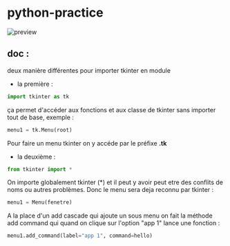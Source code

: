 # python-practice

![preview](https://user-images.githubusercontent.com/98839796/227801190-b74be45a-5be0-430e-b749-307c1e5d0d13.png)

## doc :

deux manière différentes pour importer tkinter en module

- la première :

``` PYTHON
import tkinter as tk
```
ça permet d'accéder aux fonctions et aux classe de tkinter sans importer tout de base, exemple :
``` PYTHON
menu1 = tk.Menu(root)
```
Pour faire un menu tkinter on y accéde par le préfixe **.tk**

- la deuxième :
``` PYTHON
from tkinter import *
```
On importe globalement tkinter (*) et il peut y avoir peut etre des conflits de noms ou autres problèmes. Donc le menu sera deja reconnu par tkinter : 
``` PYTHON
menu1 = Menu(fenetre)
```
A la place d'un add cascade qui ajoute un sous menu on fait la méthode add command qui quand on clique sur l'option "app 1" lance une fonction :
``` PYTHON
menu1.add_command(label="app 1", command=hello)
```